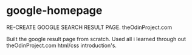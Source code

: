 # google-homepage
RE-CREATE GOOGLE SEARCH RESULT PAGE.
theOdinProject.com



Built the google result page from scratch. Used all i learned through out theOdinProject.com html/css introduction's.


